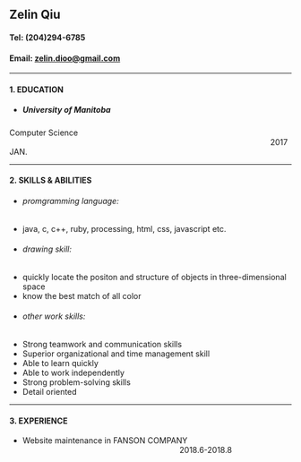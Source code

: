 
## Zelin Qiu
#### Tel: (204)294-6785<br />
#### Email: zelin.dioo@gmail.com<br />
<hr />

#### 1. EDUCATION <br />
* ##### University of Manitoba <br />
Computer Science &emsp;&emsp;&emsp;&emsp;&emsp;&emsp;&emsp;&emsp;&emsp;&emsp;&emsp;&emsp;&emsp;&emsp;&emsp;&emsp;&emsp;&emsp;&emsp;&emsp;&emsp;&emsp;&emsp;&emsp;&emsp;&emsp;&emsp;&emsp;&emsp;&emsp;&emsp;&emsp;&emsp; 2017 JAN. <br />
<hr />

#### 2. SKILLS & ABILITIES <br />
* ###### promgramming language: <br />
 * java, c, c++, ruby, processing, html, css, javascript etc. <br />
* ###### drawing skill: <br />
 * quickly locate the positon and structure of objects in three-dimensional space <br />
 * know the best match of all color <br />
* ###### other work skills: <br />
 *	Strong teamwork and communication skills <br />
 *	Superior organizational and time management skill <br />
 *	Able to learn quickly <br />
 *	Able to work independently <br />
 *	Strong problem-solving skills <br />
 *	Detail oriented <br />

<hr />

#### 3. EXPERIENCE
* Website maintenance in FANSON  COMPANY &emsp;&emsp;&emsp;&emsp;&emsp;&emsp;&emsp;&emsp;&emsp;&emsp;&emsp;&emsp;&emsp;&emsp;&emsp;&emsp;&emsp;&emsp;&emsp;&emsp;2018.6-2018.8 <br />
